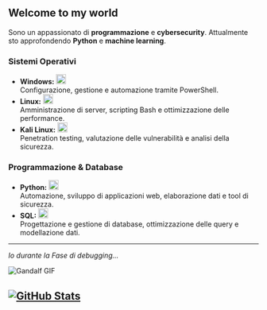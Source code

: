 ## Welcome to my world


Sono un appassionato di **programmazione** e **cybersecurity**. Attualmente sto approfondendo **Python** e **machine learning**.






### Sistemi Operativi
- **Windows:** <img src="https://img.icons8.com/color/48/000000/windows-10.png" alt="Windows" width="20" />  
  Configurazione, gestione e automazione tramite PowerShell.
- **Linux:** <img src="https://img.icons8.com/color/48/000000/linux.png" alt="Linux" width="20" />  
  Amministrazione di server, scripting Bash e ottimizzazione delle performance.
- **Kali Linux:** <img src="https://upload.wikimedia.org/wikipedia/commons/d/dc/Kali_Linux_Logo.svg" alt="Kali Linux" width="20" />  
  Penetration testing, valutazione delle vulnerabilità e analisi della sicurezza.

### Programmazione & Database
- **Python:** <img src="https://img.icons8.com/color/48/000000/python.png" alt="Python" width="20" />  
  Automazione, sviluppo di applicazioni web, elaborazione dati e tool di sicurezza.
- **SQL:** <img src="https://img.icons8.com/color/48/000000/sql.png" alt="SQL" width="20" />  
  Progettazione e gestione di database, ottimizzazione delle query e modellazione dati.

---

*Io durante la Fase di debugging...*

![Gandalf GIF](https://media1.tenor.com/m/H2GZj21Q91YAAAAC/gandalf-lord-of-the-rings.gif)


[![GitHub Stats](https://github-readme-stats.vercel.app/api?username=MattInTheCode&show_icons=true&theme=radical)](https://github.com/MattInTheCode)
---



